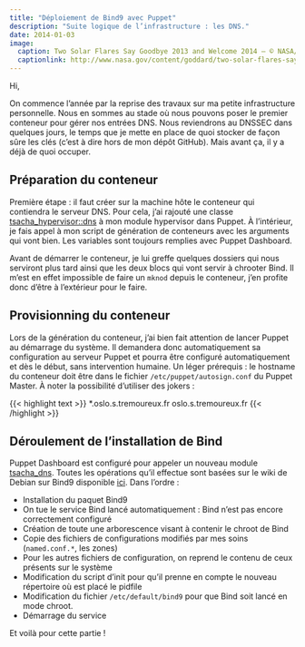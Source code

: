 ```yaml
---
title: "Déploiement de Bind9 avec Puppet"
description: "Suite logique de l’infrastructure : les DNS."
date: 2014-01-03
image:
  caption: Two Solar Flares Say Goodbye 2013 and Welcome 2014 — © NASA/SDO
  captionlink: http://www.nasa.gov/content/goddard/two-solar-flares-say-goodbye-2013-and-welcome-2014/
---
```

Hi,

On commence l’année par la reprise des travaux sur ma petite infrastructure
personnelle. Nous en sommes au stade où nous pouvons poser le premier conteneur
pour gérer nos entrées DNS. Nous reviendrons au DNSSEC dans quelques jours, le
temps que je mette en place de quoi stocker de façon sûre les clés (c’est à dire
hors de mon dépôt GitHub). Mais avant ça, il y a déjà de quoi occuper.

## Préparation du conteneur

Première étape : il faut créer sur la machine hôte le conteneur qui contiendra
le serveur DNS. Pour cela, j’ai rajouté une classe
[tsacha_hypervisor::dns](https://github.com/tsacha/puppet/blob/master/tsacha_hypervisor/manifests/dns.pp)
à mon module hypervisor dans Puppet. À l’intérieur, je fais appel à mon script
de génération de conteneurs avec les arguments qui vont bien. Les variables sont
toujours remplies avec Puppet Dashboard.

Avant de démarrer le conteneur, je lui greffe quelques dossiers qui nous
serviront plus tard ainsi que les deux blocs qui vont servir à chrooter Bind. Il
m’est en effet impossible de faire un `mknod` depuis le conteneur, j’en profite
donc d’être à l’extérieur pour le faire.

## Provisionning du conteneur

Lors de la génération du conteneur, j’ai bien fait attention de lancer Puppet au
démarrage du système. Il demandera donc automatiquement sa configuration au
serveur Puppet et pourra être configuré automatiquement et dès le début, sans
intervention humaine. Un léger prérequis : le hostname du conteneur doit être
dans le fichier `/etc/puppet/autosign.conf` du Puppet Master. À noter la
possibilité d’utiliser des jokers :

{{< highlight text >}}
*.oslo.s.tremoureux.fr
oslo.s.tremoureux.fr
{{< /highlight >}}

## Déroulement de l’installation de Bind

Puppet Dashboard est configuré pour appeler un nouveau module
[tsacha_dns](https://github.com/tsacha/puppet/blob/master/tsacha_hypervisor/manifests/dns.pp). Toutes
les opérations qu’il effectue sont basées sur le wiki de Debian sur Bind9
disponible [ici](https://wiki.debian.org/fr/Bind9). Dans l’ordre :


   * Installation du paquet Bind9
   * On tue le service Bind lancé automatiquement : Bind n’est pas encore
	 correctement configuré
   * Création de toute une arborescence visant à contenir le chroot de Bind
   * Copie des fichiers de configurations modifiés par mes soins
	 (`named.conf.*`, les zones)
   * Pour les autres fichiers de configuration, on reprend le contenu de ceux
	 présents sur le système
   * Modification du script d’init pour qu’il prenne en compte le nouveau
	 répertoire où est placé le pidfile
   * Modification du fichier `/etc/default/bind9` pour que Bind soit lancé en
	 mode chroot.
   * Démarrage du service

Et voilà pour cette partie !
